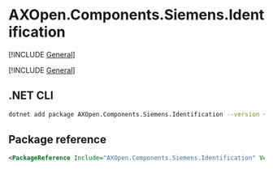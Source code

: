 # AXOpen.Components.Siemens.Identification

[!INCLUDE [General](../../docs/README.md)]

[!INCLUDE [General](../../../../docfx/articles/notes/NUGET_PACAKGE_GENERAL.md)]


## .NET CLI

~~~bash
dotnet add package AXOpen.Components.Siemens.Identification --version {axopen-version}
~~~

## Package reference

~~~xml
<PackageReference Include="AXOpen.Components.Siemens.Identification" Version="{axopen-version}" />
~~~

<!-- TODO: Additional information about partial extensions -->
